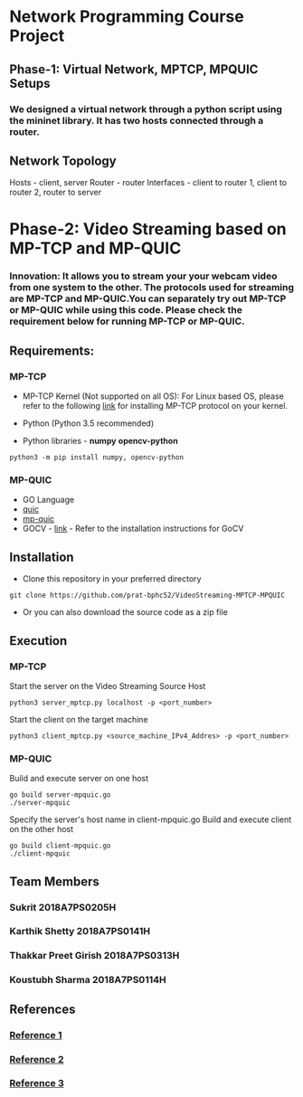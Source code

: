 # Network Programming Course Project
## Phase-1: Virtual Network, MPTCP, MPQUIC Setups
### We designed a virtual network through a python script using the mininet library. It has two hosts connected through a router.
## Network Topology
Hosts - client, server
Router - router
Interfaces - client to router 1, client to router 2, router to server
<br>

# Phase-2: Video Streaming based on MP-TCP and MP-QUIC

### Innovation: It allows you to stream your your webcam video from one system to the other. The protocols used for streaming are MP-TCP and MP-QUIC.You can separately try out MP-TCP or MP-QUIC while using this code. Please check the requirement below for running MP-TCP or MP-QUIC.
## Requirements:
### MP-TCP
- MP-TCP Kernel (Not supported on all OS):
For Linux based OS, please refer to the following [link](https://multipath-tcp.org/pmwiki.php/Users/AptRepository/ "link") for installing MP-TCP protocol on your kernel.

- Python (Python 3.5 recommended)

- Python libraries - **numpy** **opencv-python**
```
python3 -m pip install numpy, opencv-python
```

### MP-QUIC
- GO Language
- [quic](https://github.com/lucas-clemente/quic-go "quic Library")
- [mp-quic](https://github.com/qdeconinck/mp-quic "mpquic Library")
- GOCV - [link](https://gocv.io/ "link") - Refer to the installation instructions for GoCV

## Installation
- Clone this repository in your preferred directory

```
git clone https://github.com/prat-bphc52/VideoStreaming-MPTCP-MPQUIC
```
- Or you can also download the source code as a zip file

## Execution
### MP-TCP
Start the server on the Video Streaming Source Host

```
python3 server_mptcp.py localhost -p <port_number>
```

Start the client on the target machine
```
python3 client_mptcp.py <source_machine_IPv4_Addres> -p <port_number>
```

### MP-QUIC
Build and execute server on one host
```
go build server-mpquic.go
./server-mpquic
```
Specify the server's host name in client-mpquic.go
Build and execute client on the other host
```
go build client-mpquic.go
./client-mpquic
```

## Team Members
### Sukrit 2018A7PS0205H
### Karthik Shetty 2018A7PS0141H
### Thakkar Preet Girish 2018A7PS0313H
### Koustubh Sharma 2018A7PS0114H
## References
### [Reference 1](https://github.com/iamkroot/multipath-video)
### [Reference 2](https://github.com/ujjwal-raizada/multipath-quic-experiments)
### [Reference 3](https://github.com/prat-bphc52/VideoStreaming-MPTCP-MPQUIC)
